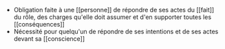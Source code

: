 - Obligation faite à une [[personne]] de répondre de ses actes du [[fait]] du rôle, des charges qu'elle doit assumer et d'en supporter toutes les [[conséquences]]
- Nécessité pour quelqu'un de répondre de ses intentions et de ses actes devant sa [[conscience]]
